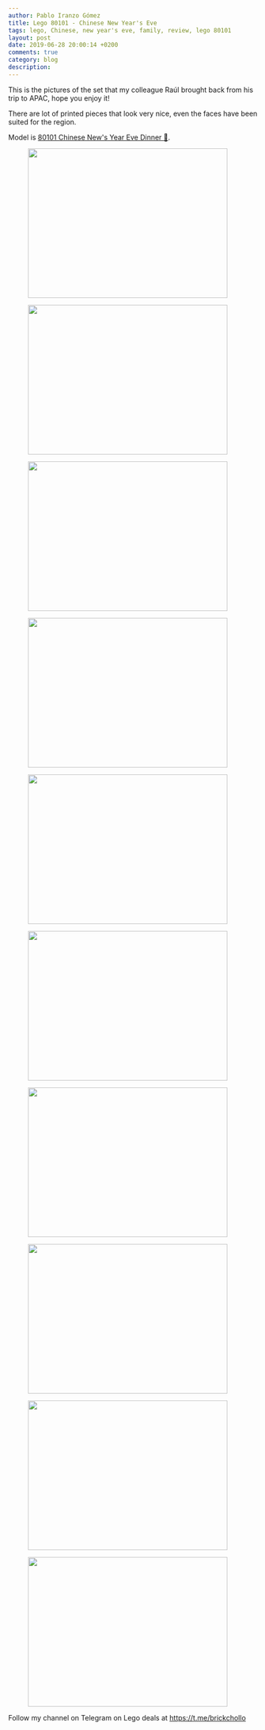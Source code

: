 ```yaml
---
author: Pablo Iranzo Gómez
title: Lego 80101 - Chinese New Year's Eve
tags: lego, Chinese, new year's eve, family, review, lego 80101
layout: post
date: 2019-06-28 20:00:14 +0200
comments: true
category: blog
description:
---
```


This is the pictures of the set that my colleague Raúl brought back from his trip to APAC, hope you enjoy it!

There are lot of printed pieces that look very nice, even the faces have been suited for the region.

Model is [80101 Chinese New's Year Eve Dinner 🛒](https://www.amazon.es/dp/B07KRFLDLN?tag=redken-21).

<div class="elegant-gallery" itemscope itemtype="http://schema.org/ImageGallery">
 <figure itemprop="associatedMedia" itemscope itemtype="http://schema.org/ImageObject">
        <a href="https://i.imgur.com/xIIP1ER.jpg.jpg" itemprop="contentUrl" data-size="4032x3024">
            <img src="https://i.imgur.com/xIIP1ERt.jpg" width="403" height="302" itemprop="thumbnail" alt="" />
        </a>
        <figcaption itemprop="caption description"></figcaption>
    </figure>
 <figure itemprop="associatedMedia" itemscope itemtype="http://schema.org/ImageObject">
        <a href="https://i.imgur.com/BjgRRlC.jpg.jpg" itemprop="contentUrl" data-size="4032x3024">
            <img src="https://i.imgur.com/BjgRRlCt.jpg" width="403" height="302" itemprop="thumbnail" alt="" />
        </a>
        <figcaption itemprop="caption description"></figcaption>
    </figure>
 <figure itemprop="associatedMedia" itemscope itemtype="http://schema.org/ImageObject">
        <a href="https://i.imgur.com/Gmx6LsM.jpg.jpg" itemprop="contentUrl" data-size="4032x3024">
            <img src="https://i.imgur.com/Gmx6LsMt.jpg" width="403" height="302" itemprop="thumbnail" alt="" />
        </a>
        <figcaption itemprop="caption description"></figcaption>
    </figure>
 <figure itemprop="associatedMedia" itemscope itemtype="http://schema.org/ImageObject">
        <a href="https://i.imgur.com/zn9Y7tO.jpg.jpg" itemprop="contentUrl" data-size="4032x3024">
            <img src="https://i.imgur.com/zn9Y7tOt.jpg" width="403" height="302" itemprop="thumbnail" alt="" />
        </a>
        <figcaption itemprop="caption description"></figcaption>
    </figure>
 <figure itemprop="associatedMedia" itemscope itemtype="http://schema.org/ImageObject">
        <a href="https://i.imgur.com/XkDeqSU.jpg.jpg" itemprop="contentUrl" data-size="4032x3024">
            <img src="https://i.imgur.com/XkDeqSUt.jpg" width="403" height="302" itemprop="thumbnail" alt="" />
        </a>
        <figcaption itemprop="caption description"></figcaption>
    </figure>
 <figure itemprop="associatedMedia" itemscope itemtype="http://schema.org/ImageObject">
        <a href="https://i.imgur.com/wLlgJmj.jpg.jpg" itemprop="contentUrl" data-size="4032x3024">
            <img src="https://i.imgur.com/wLlgJmjt.jpg" width="403" height="302" itemprop="thumbnail" alt="" />
        </a>
        <figcaption itemprop="caption description"></figcaption>
    </figure>
 <figure itemprop="associatedMedia" itemscope itemtype="http://schema.org/ImageObject">
        <a href="https://i.imgur.com/kFHfF5s.jpg.jpg" itemprop="contentUrl" data-size="4032x3024">
            <img src="https://i.imgur.com/kFHfF5st.jpg" width="403" height="302" itemprop="thumbnail" alt="" />
        </a>
        <figcaption itemprop="caption description"></figcaption>
    </figure>
 <figure itemprop="associatedMedia" itemscope itemtype="http://schema.org/ImageObject">
        <a href="https://i.imgur.com/mgpsRrT.jpg.jpg" itemprop="contentUrl" data-size="4032x3024">
            <img src="https://i.imgur.com/mgpsRrTt.jpg" width="403" height="302" itemprop="thumbnail" alt="" />
        </a>
        <figcaption itemprop="caption description"></figcaption>
    </figure>
 <figure itemprop="associatedMedia" itemscope itemtype="http://schema.org/ImageObject">
        <a href="https://i.imgur.com/BSoWyVV.jpg.jpg" itemprop="contentUrl" data-size="4032x3024">
            <img src="https://i.imgur.com/BSoWyVVt.jpg" width="403" height="302" itemprop="thumbnail" alt="" />
        </a>
        <figcaption itemprop="caption description"></figcaption>
    </figure>
 <figure itemprop="associatedMedia" itemscope itemtype="http://schema.org/ImageObject">
        <a href="https://i.imgur.com/0GDUcbW.jpg.jpg" itemprop="contentUrl" data-size="4032x3024">
            <img src="https://i.imgur.com/0GDUcbWt.jpg" width="403" height="302" itemprop="thumbnail" alt="" />
        </a>
        <figcaption itemprop="caption description"></figcaption>
    </figure>
 </div>

Follow my channel on Telegram on Lego deals at <https://t.me/brickchollo>
